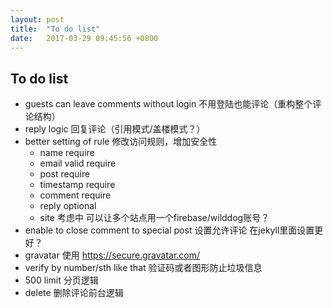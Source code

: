 ```yaml
---
layout: post
title:  "To do list"
date:   2017-03-29 09:45:56 +0800
---
```

## To do list ##
- guests can leave comments without login 不用登陆也能评论（重构整个评论结构）
- reply logic 回复评论（引用模式/盖楼模式？）
- better setting of rule 修改访问规则，增加安全性
    - name require
    - email valid require
    - post require
    - timestamp require
    - comment require
    - reply optional
    - site 考虑中 可以让多个站点用一个firebase/wilddog账号？
- enable to close comment to special post 设置允许评论 在jekyll里面设置更好？
- gravatar 使用 https://secure.gravatar.com/
- verify by number/sth like that 验证码或者图形防止垃圾信息
- 500 limit 分页逻辑
- delete 删除评论前台逻辑
